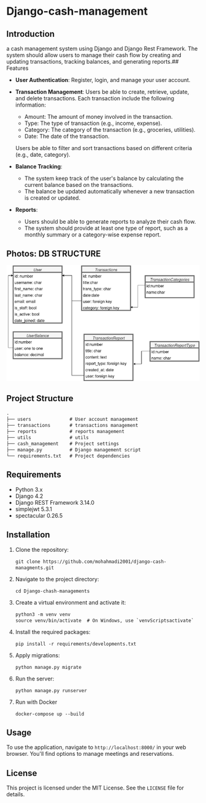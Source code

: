 
# Django-cash-management

## Introduction

a cash management system using Django and Django Rest Framework. The system should allow users to manage their cash flow by creating and updating transactions, tracking balances, and generating reports.## Features

- **User Authentication**: Register, login, and manage your user account.

- **Transaction Management**:
    Users  be able to create, retrieve, update, and delete transactions.
    Each transaction  include the following information:

    - Amount: The amount of money involved in the transaction.
    - Type: The type of transaction (e.g., income, expense).
    - Category: The category of the transaction (e.g., groceries, utilities).
    - Date: The date of the transaction.

    Users  be able to filter and sort transactions based on different criteria (e.g., date, category).
- **Balance Tracking**:
    - The system  keep track of the user's balance by calculating the current balance based on the transactions.
    - The balance  be updated automatically whenever a new transaction is created or updated.
- **Reports**:
    - Users should be able to generate reports to analyze their cash flow.
    - The system should provide at least one type of report, such as a monthly summary or a category-wise expense report.

## Photos: DB STRUCTURE
![ERD](/cash_management.png)

## Project Structure

```
.
├── users              # User account management
├── transactions       # transactions management
├── reports            # reports management
├── utils              # utils
├── cash_management    # Project settings
├── manage.py          # Django management script
└── requirements.txt   # Project dependencies
```

## Requirements

- Python 3.x
- Django 4.2
- Django REST Framework 3.14.0
- simplejwt 5.3.1
- spectacular 0.26.5


## Installation

1. Clone the repository:

    ```
    git clone https://github.com/mohahmadi2001/django-cash-managments.git
    ```

2. Navigate to the project directory:

    ```
    cd Django-chash-managements
    ```

3. Create a virtual environment and activate it:

    ```
    python3 -m venv venv
    source venv/bin/activate  # On Windows, use `venvScriptsactivate`
    ```

4. Install the required packages:

    ```
    pip install -r requirements/developments.txt
    ```

5. Apply migrations:

    ```
    python manage.py migrate
    ```

6. Run the server:

    ```
    python manage.py runserver
    ```
7. Run with Docker

    ```
    docker-compose up --build
    ```
## Usage

To use the application, navigate to `http://localhost:8000/` in your web browser. You'll find options to manage meetings and reservations.


## License

This project is licensed under the MIT License. See the `LICENSE` file for details.